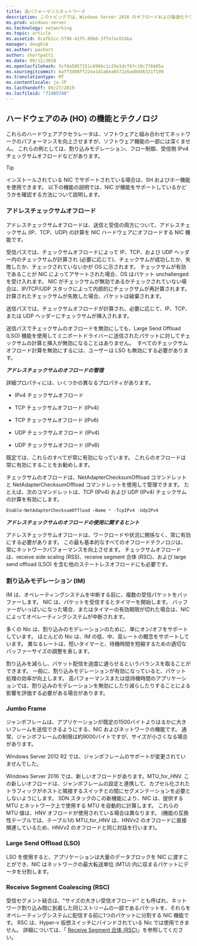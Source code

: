 ```yaml
---
title: 高パフォーマンスネットワーク
description: このトピックでは、Windows Server 2016 のオフロードおよび最適化テクノロジの概要について説明し、これらのテクノロジに関するその他のガイダンスへのリンクを示します。
ms.prod: windows-server
ms.technology: networking
ms.topic: article
ms.assetid: 0cafb1cc-5798-42f5-89b6-3ffe7ac024ba
manager: dougkim
ms.author: pashort
author: shortpatti
ms.date: 09/12/2018
ms.openlocfilehash: 5cf6a5057151c696bc1c29a1dcf6fc18c776605a
ms.sourcegitcommit: 6aff3d88ff22ea141a6ea6572a5ad8dd6321f199
ms.translationtype: MT
ms.contentlocale: ja-JP
ms.lasthandoff: 09/27/2019
ms.locfileid: "71405748"
---
```

## <a name="hardware-only-ho-features-and-technologies"></a>ハードウェアのみ (HO) の機能とテクノロジ

これらのハードウェアアクセラレータは、ソフトウェアと組み合わせてネットワークのパフォーマンスを向上させますが、ソフトウェア機能の一部には深くません。 これらの例としては、割り込みモデレーション、フロー制御、受信側 IPv4 チェックサムオフロードなどがあります。

>[!TIP]
>インストールされている NIC でサポートされている場合は、SH およびホー機能を使用できます。 以下の機能の説明では、NIC が機能をサポートしているかどうかを確認する方法について説明します。

### <a name="address-checksum-offload"></a>アドレスチェックサムオフロード

アドレスチェックサムオフロードは、送信と受信の両方について、アドレスチェックサム (IP、TCP、UDP) の計算を NIC ハードウェアにオフロードする NIC 機能です。

受信パスでは、チェックサムオフロードによって IP、TCP、および UDP ヘッダー内のチェックサムが計算され (必要に応じて)、チェックサムが成功したか、失敗したか、チェックされていないかが OS に示されます。 チェックサムが有効であることが NIC によってアサートされた場合、OS はパケット unchallenged を受け入れます。 NIC がチェックサムが無効であるかチェックされていない場合は、IP/TCP/UDP スタックによって内部的にチェックサムが再計算されます。 計算されたチェックサムが失敗した場合、パケットは破棄されます。

送信パスでは、チェックサムオフロードが計算され、必要に応じて、IP、TCP、または UDP ヘッダーにチェックサムが挿入されます。

送信パスでチェックサムのオフロードを無効にしても、Large Send Offload (LSO) 機能を使用してミニポートドライバーに送信されたパケットに対してチェックサムの計算と挿入が無効になることはありません。  すべてのチェックサムオフロード計算を無効にするには、ユーザーは LSO も無効にする必要があります。

_**アドレスチェックサムのオフロードの管理**_

詳細プロパティには、いくつかの異なるプロパティがあります。

-   IPv4 チェックサムオフロード

-   TCP チェックサムオフロード (IPv4)

-   TCP チェックサムオフロード (IPv6)

-   UDP チェックサムオフロード (IPv4)

-   UDP チェックサムオフロード (IPv6)

既定では、これらのすべてが常に有効になっています。 これらのオフロードは常に有効にすることをお勧めします。

チェックサムのオフロードは、NetAdapterChecksumOffload コマンドレットと NetAdapterChecksumOffload コマンドレットを使用して管理できます。 たとえば、次のコマンドレットは、TCP (IPv4) および UDP (IPv4) チェックサムの計算を有効にします。

```PowerShell
Enable-NetAdapterChecksumOffload –Name * -TcpIPv4 -UdpIPv4
```

_**アドレスチェックサムのオフロードの使用に関するヒント**_

アドレスチェックサムオフロードは、ワークロードや状況に関係なく、常に有効にする必要があります。 この最も基本的なすべてのオフロードテクノロジは、常にネットワークパフォーマンスを向上させます。 チェックサムオフロードは、receive side scaling (RSS)、receive segment 合体 (RSC)、および large send offload (LSO) を含む他のステートレスオフロードにも必要です。

### <a name="interrupt-moderation-im"></a>割り込みモデレーション (IM)

IM は、オペレーティングシステムを中断する前に、複数の受信パケットをバッファーします。 NIC は、パケットを受信するとタイマーを開始します。 バッファーがいっぱいになった場合、またはタイマーの有効期限が切れた場合は、NIC によってオペレーティングシステムが中断されます。 

多くの Nic は、割り込みのモデレーションのために、単にオン/オフをサポートしています。 ほとんどの Nic は、IM の低、中、高レートの概念をサポートしています。 異なるレートは、短いタイマーと、待機時間を短縮するための適切なバッファーサイズの調整を表します。

割り込みを減らし、パケット配信を過度に遅らせるというバランスを取ることができます。 一般に、割り込みモデレーションが有効になっていると、パケット処理の効率が向上します。 高パフォーマンスまたは低待機時間のアプリケーションでは、割り込みのモデレーションを無効にしたり減らしたりすることによる影響を評価する必要がある場合があります。

### <a name="jumbo-frames"></a>Jumbo Frame

ジャンボフレームは、アプリケーションが既定の1500バイトよりはるかに大きいフレームを送信できるようにする、NIC およびネットワークの機能です。 通常、ジャンボフレームの制限は約9000バイトですが、サイズが小さくなる場合があります。

Windows Server 2012 R2 では、ジャンボフレームのサポートが変更されていませんでした。

Windows Server 2016 では、新しいオフロードがあります。MTU_for_HNV. この新しいオフロードは、ジャンボフレームの設定と連携して、カプセル化されたトラフィックがホストと隣接するスイッチとの間にセグメンテーションを必要としないようにします。 SDN スタックのこの新機能により、NIC は、提供する MTU とネットワーク上で使用する MTU を自動的に計算します。 これらの MTU 値は、HNV オフロードが使用されている場合は異なります。 (機能の互換性テーブルでは、テーブル1の MTU_for_HNV は、HNVv2 のオフロードに直接関連しているため、HNVv2 のオフロードと同じ対話を行います)。

### <a name="large-send-offload-lso"></a>Large Send Offload (LSO)

LSO を使用すると、アプリケーションは大量のデータブロックを NIC に渡すことができ、NIC はネットワークの最大転送単位 (MTU) 内に収まるパケットにデータを分割します。

### <a name="receive-segment-coalescing-rsc"></a>Receive Segment Coalescing (RSC)

受信セグメント結合は、"サイズの大きい受信オフロード" とも呼ばれ、ネットワーク割り込み間に到着した同じストリームの一部であるパケットを、それらをオペレーティングシステムに配信する前に1つのパケットに分割する NIC 機能です。 RSC は、Hyper-v 仮想スイッチにバインドされている Nic では使用できません。 詳細については、「 [Receive Segment 合体 (RSC)](https://docs.microsoft.com/windows-server/networking/technologies/hpn/rsc-in-the-vswitch)」を参照してください。